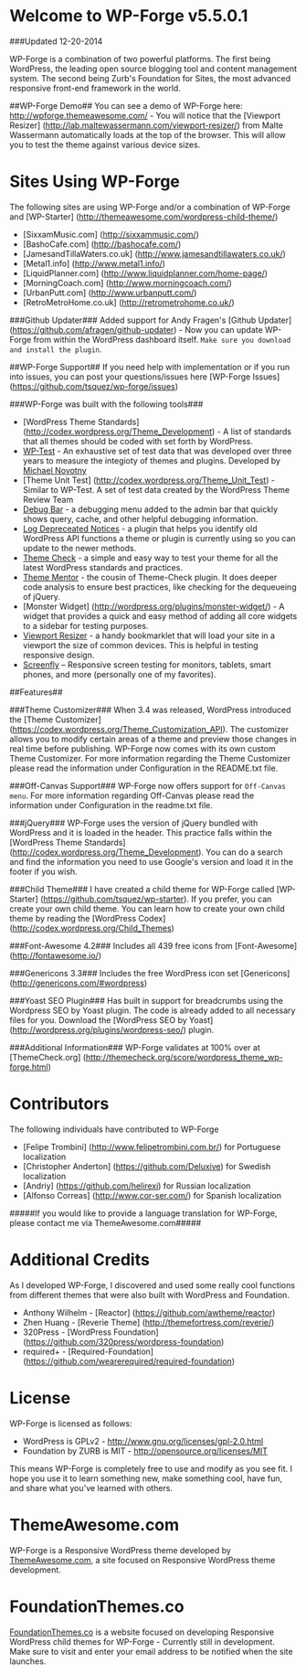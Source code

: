 Welcome to WP-Forge v5.5.0.1
====================

###Updated 12-20-2014

WP-Forge is a combination of two powerful platforms. The first being WordPress, the leading open source blogging tool and content management system. The second being Zurb's Foundation for Sites, the most advanced responsive front-end framework in the world.

##WP-Forge Demo##
You can see a demo of WP-Forge here: http://wpforge.themeawesome.com/ - You will notice that the [Viewport Resizer] (http://lab.maltewassermann.com/viewport-resizer/) from Malte Wassermann automatically loads at the top of the browser. This will allow you to test the theme against various device sizes.

Sites Using WP-Forge
=============
The following sites are using WP-Forge and/or a combination of WP-Forge and [WP-Starter] (http://themeawesome.com/wordpress-child-theme/)
* [SixxamMusic.com] (http://sixxammusic.com/)
* [BashoCafe.com] (http://bashocafe.com/)
* [JamesandTillaWaters.co.uk] (http://www.jamesandtillawaters.co.uk/)
* [Metal1.info] (http://www.metal1.info/)
* [LiquidPlanner.com] (http://www.liquidplanner.com/home-page/)
* [MorningCoach.com] (http://www.morningcoach.com/)
* [UrbanPutt.com] (http://www.urbanputt.com/)
* [RetroMetroHome.co.uk] (http://retrometrohome.co.uk/)

###Github Updater###
Added support for Andy Fragen's [Github Updater] (https://github.com/afragen/github-updater) - Now you can update WP-Forge from within the WordPress dashboard itself. `Make sure you download and install the plugin`.

##WP-Forge Support##
If you need help with implementation or if you run into issues, you can post your questions/issues here [WP-Forge Issues] (https://github.com/tsquez/wp-forge/issues)

###WP-Forge was built with the following tools###
* [WordPress Theme Standards] (http://codex.wordpress.org/Theme_Development) - A list of standards that all themes should be coded with set forth by WordPress.
* [WP-Test](http://wptest.io/) - An exhaustive set of test data that was developed over three years to measure the integioty of themes and plugins. Developed by [Michael Novotny](http://manovotny.com/)
* [Theme Unit Test] (http://codex.wordpress.org/Theme_Unit_Test) - Similar to WP-Test. A set of test data created by the WordPress Theme Review Team
* [Debug Bar](http://wordpress.org/plugins/debug-bar/) - a debugging menu added to the admin bar that quickly shows query, cache, and other helpful debugging information.
* [Log Depreceated Notices](http://wordpress.org/plugins/log-deprecated-notices/) - a plugin that helps you identify old WordPress API functions a theme or plugin is currently using so you can update to the newer methods.
* [Theme Check](http://wordpress.org/plugins/theme-check/) - a simple and easy way to test your theme for all the latest WordPress standards and practices.
* [Theme Mentor](http://wordpress.org/plugins/theme-mentor/) - the cousin of Theme-Check plugin. It does deeper code analysis to ensure best practices, like checking for the dequeueing of jQuery.
* [Monster Widget] (http://wordpress.org/plugins/monster-widget/) - A widget that provides a quick and easy method of adding all core widgets to a sidebar for testing purposes.
* [Viewport Resizer](http://lab.maltewassermann.com/viewport-resizer/) - a handy bookmarklet that will load your site in a viewport the size of common devices. This is helpful in testing responsive design.
* [Screenfly](http://quirktools.com/screenfly/) – Responsive screen testing for monitors, tablets, smart phones, and more (personally one of my favorites).

##Features##

###Theme Customizer###
When 3.4 was released, WordPress introduced the [Theme Customizer] (https://codex.wordpress.org/Theme_Customization_API). The customizer allows you to modify certain areas of a theme and preview those changes in real time before publishing. WP-Forge now comes with its own custom Theme Customizer. For more information regarding the Theme Customizer please read the information under Configuration in the README.txt file.

###Off-Canvas Support###
WP-Forge now offers support for `Off-Canvas menu`. For more information regarding Off-Canvas please read the information under Configuration in the readme.txt file.

###jQuery###
WP-Forge uses the version of jQuery bundled with WordPress and it is loaded in the header. This practice falls within the [WordPress Theme Standards] (http://codex.wordpress.org/Theme_Development). You can do a search and find the information you need to use Google's version and load it in the footer if you wish.

###Child Theme###
I have created a child theme for WP-Forge called [WP-Starter] (https://github.com/tsquez/wp-starter). If you prefer, you can create your own child theme. You can learn how to create your own child theme by reading the [WordPress Codex] (http://codex.wordpress.org/Child_Themes)

###Font-Awesome 4.2###
Includes all 439 free icons from [Font-Awesome] (http://fontawesome.io/)

###Genericons 3.3###
Includes the free WordPress icon set [Genericons] (http://genericons.com/#wordpress)

###Yoast SEO Plugin###
Has built in support for breadcrumbs using the Wordpress SEO by Yoast plugin. The code is already added to all necessary files for you. Download the [WordPress SEO by Yoast] (http://wordpress.org/plugins/wordpress-seo/) plugin.

###Additional Information###
WP-Forge validates at 100% over at [ThemeCheck.org] (http://themecheck.org/score/wordpress_theme_wp-forge.html)

Contributors
=============
The following individuals have contributed to WP-Forge
* [Felipe Trombini] (http://www.felipetrombini.com.br/) for Portuguese localization
* [Christopher Anderton] (https://github.com/Deluxive) for Swedish localization
* [Andriy] (https://github.com/helirexi) for Russian localization
* [Alfonso Correas] (http://www.cor-ser.com/) for Spanish localization

#####If you would like to provide a language translation for WP-Forge, please contact me via ThemeAwesome.com#####

Additional Credits
=============
As I developed WP-Forge, I discovered and used some really cool functions from different themes that were also built with WordPress and Foundation.
* Anthony Wilhelm - [Reactor] (https://github.com/awtheme/reactor)
* Zhen Huang - [Reverie Theme] (http://themefortress.com/reverie/)
* 320Press - [WordPress Foundation] (https://github.com/320press/wordpress-foundation)
* required+ - [Required-Foundation] (https://github.com/wearerequired/required-foundation)

License
=============
WP-Forge is licensed as follows:
* WordPress is GPLv2 - http://www.gnu.org/licenses/gpl-2.0.html
* Foundation by ZURB is MIT - http://opensource.org/licenses/MIT

This means WP-Forge is completely free to use and modify as you see fit. I hope you use it to learn something new, make something cool, have fun, and share what you've learned with others.

ThemeAwesome.com
=============
WP-Forge is a Responsive WordPress theme developed by [ThemeAwesome.com](http://themeawesome.com), a site focused on Responsive WordPress theme development.

FoundationThemes.co
=============
[FoundationThemes.co](http://foundationthemes.co/) is a website focused on developing Responsive WordPress child themes for WP-Forge - Currently still in development. Make sure to visit and enter your email address to be notified when the site launches.
